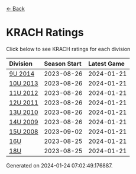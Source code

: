 [<- Back](../readme.md)
# KRACH Ratings
Click below to see KRACH ratings for each division

| Division | Season Start | Latest Game |
| :-- | :-- | :-- |
| [9U 2014](9U-2014-ratings.md) | 2023-08-26 | 2024-01-21 |
| [10U 2013](10U-2013-ratings.md) | 2023-08-26 | 2024-01-21 |
| [11U 2012](11U-2012-ratings.md) | 2023-08-26 | 2024-01-21 |
| [12U 2011](12U-2011-ratings.md) | 2023-08-26 | 2024-01-21 |
| [13U 2010](13U-2010-ratings.md) | 2023-08-26 | 2024-01-21 |
| [14U 2009](14U-2009-ratings.md) | 2023-08-26 | 2024-01-21 |
| [15U 2008](15U-2008-ratings.md) | 2023-09-02 | 2024-01-21 |
| [16U](16U-ratings.md) | 2023-08-25 | 2024-01-21 |
| [18U](18U-ratings.md) | 2023-08-25 | 2024-01-21 |

Generated on 2024-01-24 07:02:49.176887.
